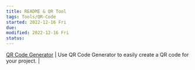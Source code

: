 ```yaml
---
title: README & QR Tool
tags: Tools/QR-Code  
started: 2022-12-16 Fri
due: 
modified: 2022-12-16 Fri
status: 
---
```

[QR Code Generator](https://markodenic.com/tools/qr-code-generator/) | Use QR Code Generator to easily create a QR code for your project. |

